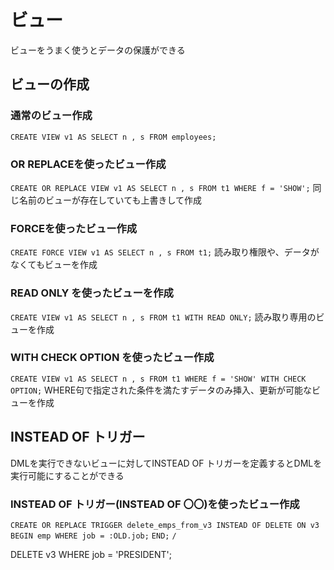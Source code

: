 # ビュー
ビューをうまく使うとデータの保護ができる
## ビューの作成
### 通常のビュー作成
`CREATE VIEW v1 AS SELECT n , s FROM employees;`
### OR REPLACEを使ったビュー作成
`CREATE OR REPLACE VIEW v1 AS SELECT n , s FROM t1 WHERE f = 'SHOW';`
同じ名前のビューが存在していても上書きして作成
### FORCEを使ったビュー作成
`CREATE FORCE VIEW v1 AS SELECT n , s FROM t1;`
読み取り権限や、データがなくてもビューを作成
### READ ONLY を使ったビューを作成
`CREATE VIEW v1 AS SELECT n , s FROM t1 WITH READ ONLY;`
読み取り専用のビューを作成
### WITH CHECK OPTION を使ったビュー作成
`CREATE VIEW v1 AS SELECT n , s FROM t1 WHERE f = 'SHOW' WITH CHECK OPTION;`
WHERE句で指定された条件を満たすデータのみ挿入、更新が可能なビューを作成
## INSTEAD OF トリガー
DMLを実行できないビューに対してINSTEAD OF トリガーを定義するとDMLを実行可能にすることができる
### INSTEAD OF トリガー(INSTEAD OF 〇〇)を使ったビュー作成
`CREATE OR REPLACE TRIGGER delete_emps_from_v3 INSTEAD OF DELETE ON v3`
`BEGIN emp WHERE job = :OLD.job;`
`END;`
`/`

DELETE v3 WHERE job = 'PRESIDENT';